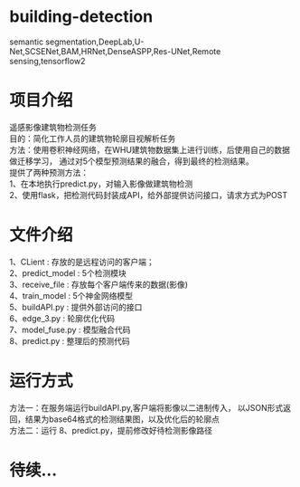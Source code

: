 # building-detection
semantic segmentation,DeepLab,U-Net,SCSENet,BAM,HRNet,DenseASPP,Res-UNet,Remote sensing,tensorflow2  
  
# 项目介绍  
  遥感影像建筑物检测任务  
目的：简化工作人员的建筑物轮廓目视解析任务   
方法：使用卷积神经网络，在WHU建筑物数据集上进行训练，后使用自己的数据做迁移学习，
  通过对5个模型预测结果的融合，得到最终的检测结果。  
提供了两种预测方法：  
1、在本地执行predict.py，对输入影像做建筑物检测  
2、使用flask，把检测代码封装成API，给外部提供访问接口，请求方式为POST  
  
# 文件介绍  
1、CLient    :   存放的是远程访问的客户端；  
2、predict_model :   5个检测模块  
3、receive_file  :   存放每个客户端传来的数据(影像)  
4、train_model   :   5个神金网络模型  
5、buildAPI.py   :   提供外部访问的接口  
6、edge_3.py     :   轮廓优化代码  
7、model_fuse.py :   模型融合代码  
8、predict.py    :   整理后的预测代码  
  
# 运行方式  
方法一：在服务端运行buildAPI.py,客户端将影像以二进制传入，
以JSON形式返回，结果为base64格式的检测结果图，以及优化后的轮廓点  
方法二：运行 8、predict.py，提前修改好待检测影像路径  
  
# 待续...

